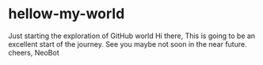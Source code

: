 # hellow-my-world
Just starting the exploration of GitHub world
Hi there,
This is going to be an excellent start of the journey. See you maybe not soon in the near future.
cheers, NeoBot
